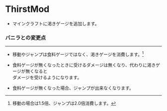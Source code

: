 # ThirstMod
- マインクラフトに渇きゲージを追加します。

### バニラとの変更点
--- ---
- 移動やジャンプは食料ゲージではなく、渇きゲージを消費します。[^1]  
[^1]: 移動の場合は1.5倍、ジャンプは2.0倍消費します。 

- 食料ゲージが無くなったときに受けるダメージは無くなり、代わりに渇きゲージが無くなると  
ダメージを受けるようになります。  

- 食料ゲージが無くなった場合、ジャンプが出来なくなります。